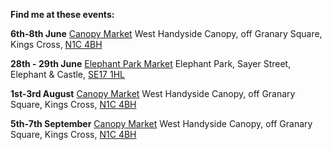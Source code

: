 **Find me at these events:**

**6th-8th June**
[Canopy Market](https://canopymarket.co.uk)
West Handyside Canopy, off Granary Square, Kings Cross, [N1C 4BH](https://maps.app.goo.gl/f5nJ5KAdtoPUWQJW7)

**28th - 29th June**
[Elephant Park Market](https://elephantparkmarket.co.uk)
Elephant Park, Sayer Street, Elephant & Castle, [SE17 1HL](https://maps.app.goo.gl/neJTDn3FdLsX977n7)

**1st-3rd August**
[Canopy Market](https://canopymarket.co.uk)
West Handyside Canopy, off Granary Square, Kings Cross, [N1C 4BH](https://maps.app.goo.gl/f5nJ5KAdtoPUWQJW7)

**5th-7th September**
[Canopy Market](https://canopymarket.co.uk)
West Handyside Canopy, off Granary Square, Kings Cross, [N1C 4BH](https://maps.app.goo.gl/f5nJ5KAdtoPUWQJW7)
